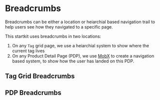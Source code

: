 # Breadcrumbs

Breadcrumbs can be either a location or heiarchial based navigation trail to help users see how they navigated to a specific page.

This startkit uses breadcrumbs in two locations:
1. On any `Tag` grid page, we use a heiarchial system to show where the current tag lives
1. On any Product Detail Page (PDP), we use [MobX](docs/MOBX.md) to create a navigation based system, to show how the user has landed on this PDP.

## Tag Grid Breadcrumbs

## PDP Breadcrumbs
